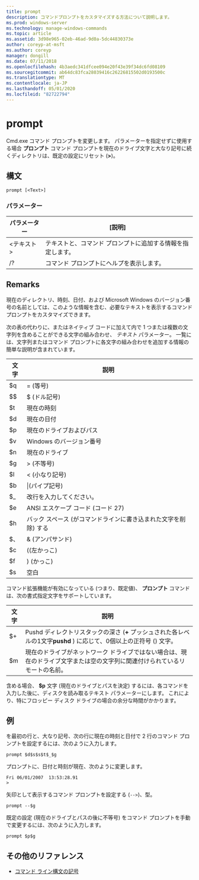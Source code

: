 ```yaml
---
title: prompt
description: コマンドプロンプトをカスタマイズする方法について説明します。
ms.prod: windows-server
ms.technology: manage-windows-commands
ms.topic: article
ms.assetid: 3d98e965-02eb-46ad-9d0a-5dc44830373e
author: coreyp-at-msft
ms.author: coreyp
manager: dongill
ms.date: 07/11/2018
ms.openlocfilehash: 4b3aedc341dfcee094e20f43e39f34dc6fd08109
ms.sourcegitcommit: ab64dc83fca28039416c26226815502d0193500c
ms.translationtype: MT
ms.contentlocale: ja-JP
ms.lasthandoff: 05/01/2020
ms.locfileid: "82722794"
---
```

# <a name="prompt"></a>prompt



Cmd.exe コマンド プロンプトを変更します。 パラメーターを指定せずに使用する場合 **プロンプト** コマンド プロンプトを現在のドライブ文字と大なり記号に続くディレクトリは、既定の設定にリセット (**>**)。



## <a name="syntax"></a>構文

```
prompt [<Text>]
```

### <a name="parameters"></a>パラメーター

|パラメーター|[説明]|
|---------|-----------|
|\<テキスト>|テキストと、コマンド プロンプトに追加する情報を指定します。|
|/?|コマンド プロンプトにヘルプを表示します。|

## <a name="remarks"></a>Remarks

現在のディレクトリ、時刻、日付、および Microsoft Windows のバージョン番号の名前としては、このような情報を含む、必要なテキストを表示するコマンド プロンプトをカスタマイズできます。

次の表の代わりに、またはネイティブ コードに加えて内で 1 つまたは複数の文字列を含めることができる文字の組み合わせ、 *テキスト* パラメーター。 一覧には、文字列またはコマンド プロンプトに各文字の組み合わせを追加する情報の簡単な説明が含まれています。  

| 文字 |                                 説明                                 |
|-----------|-----------------------------------------------------------------------------|
|    $q     |                               = (等号)                                |
|    $$     |                               $ (ドル記号)                               |
|    $t     |                                現在の時刻                                 |
|    $d     |                                現在の日付                                 |
|    $p     |                           現在のドライブおよびパス                            |
|    $v     |                           Windows のバージョン番号                            |
|    $n     |                                現在のドライブ                                |
|    $g     |                            > (不等号)                            |
|    $l     |                             < (小なり記号)                              |
|    $b     |                              \|(パイプ記号)                               |
|    $_     |                               改行を入力してください。                                |
|    $e     |                         ANSI エスケープ コード (コード 27)                          |
|    $h     | バック スペース (がコマンドラインに書き込まれた文字を削除) する |
|    $、     |                                & (アンパサンド)                                |
|    $c     |                            ((左かっこ)                             |
|    $f     |                            ) (かっこ)                            |
|    $s     |                                    空白                                    |

コマンド拡張機能が有効になっている (つまり、既定値)、 **プロンプト** コマンドは、次の書式指定文字をサポートしています。  

|文字|説明|
|---------|-----------|
|$+|Pushd ディレクトリスタックの深さ (**+** プッシュされた各レベルの1文字**pushd** ) に応じて、0個以上の正符号 () 文字。|
|$m|現在のドライブがネットワーク ドライブではない場合は、現在のドライブ文字または空の文字列に関連付けられているリモートの名前。|

含める場合、 **$p** 文字 (現在のドライブとパスを決定) するには、各コマンドを入力した後に、ディスクを読み取るテキスト パラメーターにします。 これにより、特にフロッピー ディスク ドライブの場合の余分な時間がかかります。

## <a name="examples"></a><a name="BKMK_examples"></a>例

を最初の行と、大なり記号、次の行に現在の時刻と日付で 2 行のコマンド プロンプトを設定するには、次のように入力します。
```
prompt $d$s$s$t$_$g 
```
プロンプトに、日付と時刻が現在、次のように変更します。
```
Fri 06/01/2007  13:53:28.91
>
```
矢印として表示するコマンド プロンプトを設定する (`-->`)、型。
```
prompt --$g
```
既定の設定 (現在のドライブとパスの後に不等号) をコマンド プロンプトを手動で変更するには、次のように入力します。
```
prompt $p$g
```

## <a name="additional-references"></a>その他のリファレンス

- [コマンド ライン構文の記号](command-line-syntax-key.md)
